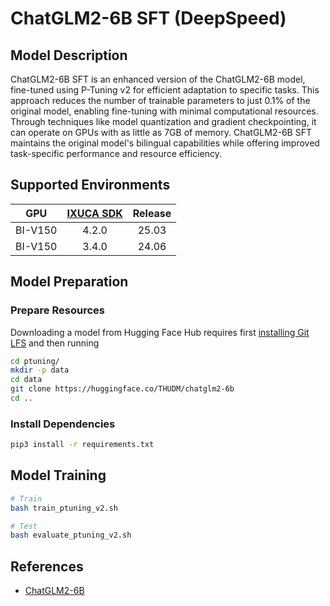 # ChatGLM2-6B SFT (DeepSpeed)

## Model Description

ChatGLM2-6B SFT is an enhanced version of the ChatGLM2-6B model, fine-tuned using P-Tuning v2 for efficient adaptation
to specific tasks. This approach reduces the number of trainable parameters to just 0.1% of the original model, enabling
fine-tuning with minimal computational resources. Through techniques like model quantization and gradient checkpointing,
it can operate on GPUs with as little as 7GB of memory. ChatGLM2-6B SFT maintains the original model's bilingual
capabilities while offering improved task-specific performance and resource efficiency.

## Supported Environments

| GPU    | [IXUCA SDK](https://gitee.com/deep-spark/deepspark#%E5%A4%A9%E6%95%B0%E6%99%BA%E7%AE%97%E8%BD%AF%E4%BB%B6%E6%A0%88-ixuca) | Release |
| :----: | :----: | :----: |
| BI-V150 | 4.2.0     |  25.03  |
| BI-V150 | 3.4.0     |  24.06  |

## Model Preparation

### Prepare Resources

Downloading a model from Hugging Face Hub requires first [installing Git
LFS](https://docs.github.com/zh/repositories/working-with-files/managing-large-files/installing-git-large-file-storage)
and then running

```bash
cd ptuning/
mkdir -p data
cd data 
git clone https://huggingface.co/THUDM/chatglm2-6b
cd ..
```

### Install Dependencies

```bash
pip3 install -r requirements.txt
```

## Model Training

```bash
# Train
bash train_ptuning_v2.sh

# Test
bash evaluate_ptuning_v2.sh
```

## References

- [ChatGLM2-6B](https://github.com/THUDM/ChatGLM2-6B/tree/main/ptuning)
